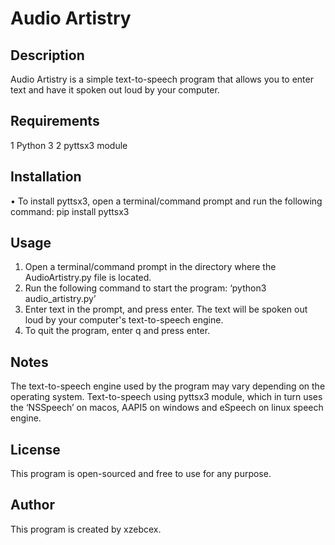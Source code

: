 # **Audio Artistry**

## Description
Audio Artistry is a simple text-to-speech program that allows you to enter text and have it spoken out loud by your computer.


## Requirements
1	Python 3
2	pyttsx3 module

## Installation
•	To install pyttsx3, open a terminal/command prompt and run the following command:
pip install pyttsx3

## Usage
1.	Open a terminal/command prompt in the directory where the AudioArtistry.py file is located.
2.	Run the following command to start the program: ‘python3 audio_artistry.py’
3.	Enter text in the prompt, and press enter. The text will be spoken out loud by your computer's text-to-speech engine.
4.	To quit the program, enter q and press enter.

## Notes
The text-to-speech engine used by the program may vary depending on the operating system.
Text-to-speech using pyttsx3 module, which in turn uses the ‘NSSpeech’ on macos, AAPI5 on windows and eSpeech on linux speech engine.

## License
This program is open-sourced and free to use for any purpose.

## Author
This program is created by xzebcex.
	 
